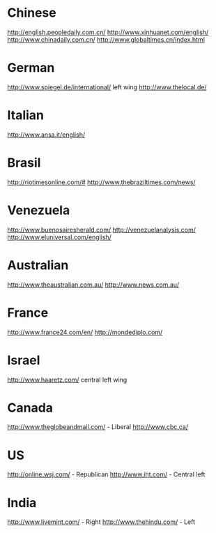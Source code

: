 # Chinese
http://english.peopledaily.com.cn/
http://www.xinhuanet.com/english/
http://www.chinadaily.com.cn/
http://www.globaltimes.cn/index.html

# German
http://www.spiegel.de/international/	left wing
http://www.thelocal.de/

# Italian
http://www.ansa.it/english/	

# Brasil
http://riotimesonline.com/#
http://www.thebraziltimes.com/news/

# Venezuela
http://www.buenosairesherald.com/
http://venezuelanalysis.com/
http://www.eluniversal.com/english/

# Australian
http://www.theaustralian.com.au/
http://www.news.com.au/

# France
http://www.france24.com/en/
http://mondediplo.com/

# Israel
http://www.haaretz.com/		central left wing

# Canada
http://www.theglobeandmail.com/ - Liberal
http://www.cbc.ca/

# US
http://online.wsj.com/ - Republican
http://www.iht.com/ - Central left

# India
http://www.livemint.com/ - Right
http://www.thehindu.com/ - Left
